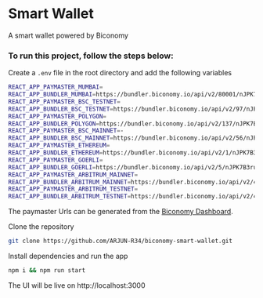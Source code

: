 # Smart Wallet

A smart wallet powered by Biconomy

### To run this project, follow the steps below:

Create a `.env` file in the root directory and add the following variables

```bash
REACT_APP_PAYMASTER_MUMBAI=
REACT_APP_BUNDLER_MUMBAI=https://bundler.biconomy.io/api/v2/80001/nJPK7B3ru.dd7f7861-190d-41bd-af80-6877f74b8f44
REACT_APP_PAYMASTER_BSC_TESTNET=
REACT_APP_BUNDLER_BSC_TESTNET=https://bundler.biconomy.io/api/v2/97/nJPK7B3ru.dd7f7861-190d-41bd-af80-6877f74b8f44
REACT_APP_PAYMASTER_POLYGON=
REACT_APP_BUNDLER_POLYGON=https://bundler.biconomy.io/api/v2/137/nJPK7B3ru.dd7f7861-190d-41bd-af80-6877f74b8f44
REACT_APP_PAYMASTER_BSC_MAINNET=-
REACT_APP_BUNDLER_BSC_MAINNET=https://bundler.biconomy.io/api/v2/56/nJPK7B3ru.dd7f7861-190d-41bd-af80-6877f74b8f44
REACT_APP_PAYMASTER_ETHEREUM=
REACT_APP_BUNDLER_ETHEREUM=https://bundler.biconomy.io/api/v2/1/nJPK7B3ru.dd7f7861-190d-41bd-af80-6877f74b8f44
REACT_APP_PAYMASTER_GOERLI=
REACT_APP_BUNDLER_GOERLI=https://bundler.biconomy.io/api/v2/5/nJPK7B3ru.dd7f7861-190d-41bd-af80-6877f74b8f44
REACT_APP_PAYMASTER_ARBITRUM_MAINNET=
REACT_APP_BUNDLER_ARBITRUM_MAINNET=https://bundler.biconomy.io/api/v2/42161/nJPK7B3ru.dd7f7861-190d-41bd-af80-6877f74b8f44
REACT_APP_PAYMASTER_ARBITRUM_TESTNET=
REACT_APP_BUNDLER_ARBITRUM_TESTNET=https://bundler.biconomy.io/api/v2/421613/nJPK7B3ru.dd7f7861-190d-41bd-af80-6877f74b8f44
```

The paymaster Urls can be generated from the [Biconomy Dashboard](https://dashboard.biconomy.io).


Clone the repository
```bash
git clone https://github.com/ARJUN-R34/biconomy-smart-wallet.git
```

Install dependencies and run the app
```bash
npm i && npm run start
```

The UI will be live on http://localhost:3000
